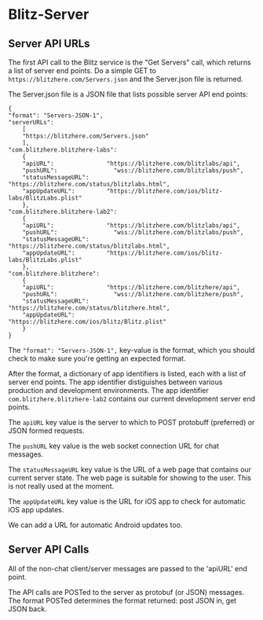 # Blitz-Server
## Server API URLs


The first API call to the Blitz service is the "Get Servers" call, which returns a list of server end points.  Do a simple GET to `https://blitzhere.com/Servers.json` and the Server.json file is returned.
        
The Server.json file is a JSON file that lists possible server API end points:

```
{
"format": "Servers-JSON-1",
"serverURLs":
    [
    "https://blitzhere.com/Servers.json"
    ],
"com.blitzhere.blitzhere-labs":
    {
    "apiURL":               "https://blitzhere.com/blitzlabs/api",
    "pushURL":                "wss://blitzhere.com/blitzlabs/push",
    "statusMessageURL":     "https://blitzhere.com/status/blitzlabs.html",
    "appUpdateURL":         "https://blitzhere.com/ios/blitz-labs/BlitzLabs.plist"
    },
"com.blitzhere.blitzhere-lab2":
    {
    "apiURL":               "https://blitzhere.com/blitzlabs/api",
    "pushURL":                "wss://blitzhere.com/blitzlabs/push",
    "statusMessageURL":     "https://blitzhere.com/status/blitzlabs.html",
    "appUpdateURL":         "https://blitzhere.com/ios/blitz-labs/BlitzLabs.plist"
    },
"com.blitzhere.blitzhere":
    {
    "apiURL":               "https://blitzhere.com/blitzhere/api",
    "pushURL":                "wss://blitzhere.com/blitzhere/push",
    "statusMessageURL":     "https://blitzhere.com/status/blitzhere.html",
    "appUpdateURL":         "https://blitzhere.com/ios/blitz/Blitz.plist"
    }
}
```

The `"format": "Servers-JSON-1",` key-value is the format, which you should check to make sure you're getting an expected format.

After the format, a dictionary of app identifiers is listed, each with a list of server end points.  The app identifier distiguishes between various production and development environments.   The app identifier `com.blitzhere.blitzhere-lab2` contains our current development server end points. 

The `apiURL` key value is the server to which to POST protobuff (preferred) or JSON formed requests.

The `pushURL` key value is the web socket connection URL for chat messages.

The `statusMessageURL` key value is the URL of a web page that contains our current server state.  The web page is suitable for showing to the user.  This is not really used at the moment.

The `appUpdateURL` key value is the URL for iOS app to check for automatic iOS app updates.

We can add a URL for automatic Android updates too.


## Server API Calls

All of the non-chat client/server messages are passed to the 'apiURL' end point.

The API calls are POSTed to the server as protobuf (or JSON) messages.  The format POSTed determines the format returned:  post JSON in, get JSON back.

